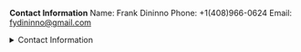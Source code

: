 **Contact Information**
Name: Frank Dininno
Phone: +1(408)966-0624
Email: fydininno@gmail.com

<details> 
<summary>Contact Information</summary> 
<div style="font-size: 16px; font-weight: normal;"> 
	<h3>This is a smaller and less bold heading</h3>
	<ul>
		 <li><strong>Phone Number: <strong> 1 (408) 966-0624</li> 
		 <li>List item 2</li>
	</ul> 
	You can also include 
	<strong>bold text</strong>, <em>italic text</em>, or even code snippets: 
	<pre><code>print("Hello, World!")</code></pre>
 </div>
</details>
